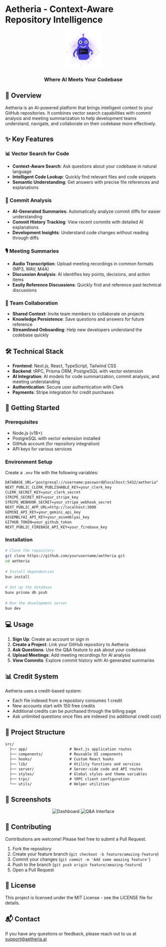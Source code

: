 # Aetheria - Context-Aware Repository Intelligence

<div align="center">
  <img src="/public/aetheria-logo.svg" alt="Aetheria Logo" width="120" />
  <h3>Where AI Meets Your Codebase</h3>
</div>

## 🌟 Overview

Aetheria is an AI-powered platform that brings intelligent context to your GitHub repositories. It combines vector search capabilities with commit analysis and meeting summarization to help development teams understand, navigate, and collaborate on their codebase more effectively.

## ✨ Key Features

### 📊 Vector Search for Code

- **Context-Aware Search**: Ask questions about your codebase in natural language
- **Intelligent Code Lookup**: Quickly find relevant files and code snippets
- **Semantic Understanding**: Get answers with precise file references and explanations

### 📝 Commit Analysis

- **AI-Generated Summaries**: Automatically analyze commit diffs for easier understanding
- **Commit History Tracking**: View recent commits with detailed AI explanations
- **Development Insights**: Understand code changes without reading through diffs

### 🎙️ Meeting Summaries

- **Audio Transcription**: Upload meeting recordings in common formats (MP3, WAV, M4A)
- **Discussion Analysis**: AI identifies key points, decisions, and action items
- **Easily Reference Discussions**: Quickly find and reference past technical discussions

### 👥 Team Collaboration

- **Shared Context**: Invite team members to collaborate on projects
- **Knowledge Persistence**: Save questions and answers for future reference
- **Streamlined Onboarding**: Help new developers understand the codebase quickly

## 🛠️ Technical Stack

- **Frontend**: Next.js, React, TypeScript, Tailwind CSS
- **Backend**: tRPC, Prisma ORM, PostgreSQL with vector extension
- **AI Integration**: AI models for code summarization, commit analysis, and meeting understanding
- **Authentication**: Secure user authentication with Clerk
- **Payments**: Stripe integration for credit purchases

## 🚀 Getting Started

### Prerequisites

- Node.js (v18+)
- PostgreSQL with vector extension installed
- GitHub account (for repository integration)
- API keys for various services

### Environment Setup

Create a `.env` file with the following variables:

```
DATABASE_URL="postgresql://username:password@localhost:5432/aetheria"
NEXT_PUBLIC_CLERK_PUBLISHABLE_KEY=your_clerk_key
CLERK_SECRET_KEY=your_clerk_secret
STRIPE_SECRET_KEY=your_stripe_key
STRIPE_WEBHOOK_SECRET=your_stripe_webhook_secret
NEXT_PUBLIC_APP_URL=http://localhost:3000
GEMINI_API_KEY=your_gemini_api_key
ASSEMBLYAI_API_KEY=your_assemblyai_key
GITHUB_TOKEN=your_github_token
NEXT_PUBLIC_FIREBASE_API_KEY=your_firebase_key
```

### Installation

```bash
# Clone the repository
git clone https://github.com/yourusername/aetheria.git
cd aetheria

# Install dependencies
bun install

# Set up the database
bunx prisma db psuh

# Run the development server
bun dev
```

## 💻 Usage

1. **Sign Up**: Create an account or sign in
2. **Create a Project**: Link your GitHub repository to Aetheria
3. **Ask Questions**: Use the Q&A feature to ask about your codebase
4. **Upload Meetings**: Add meeting recordings for AI analysis
5. **View Commits**: Explore commit history with AI-generated summaries

## 📊 Credit System

Aetheria uses a credit-based system:
- Each file indexed from a repository consumes 1 credit
- New accounts start with 150 free credits
- Additional credits can be purchased through the billing page
- Ask unlimited questions once files are indexed (no additional credit cost)

## 🔗 Project Structure

```
src/
  ├── app/                   # Next.js application routes
  ├── components/            # Reusable UI components
  ├── hooks/                 # Custom React hooks
  ├── lib/                   # Utility functions and services
  ├── server/                # Server-side code and API routes
  ├── styles/                # Global styles and theme variables
  ├── trpc/                  # tRPC client configuration
  └── utils/                 # Helper utilities
```

## 📸 Screenshots

<div align="center">
  <img src="screenshots/dashboard.png" alt="Dashboard" width="45%" />
  <img src="screenshots/qa-interface.png" alt="Q&A Interface" width="45%" />
</div>

## 🤝 Contributing

Contributions are welcome! Please feel free to submit a Pull Request.

1. Fork the repository
2. Create your feature branch (`git checkout -b feature/amazing-feature`)
3. Commit your changes (`git commit -m 'Add some amazing feature'`)
4. Push to the branch (`git push origin feature/amazing-feature`)
5. Open a Pull Request

## 📄 License

This project is licensed under the MIT License - see the LICENSE file for details.

## 📬 Contact

If you have any questions or feedback, please reach out to us at support@aetheria.ai